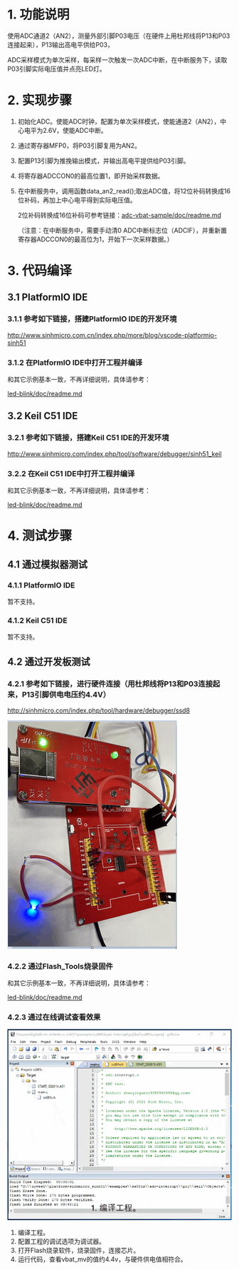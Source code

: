 # 1. 功能说明
使用ADC通道2（AN2），测量外部引脚P03电压（在硬件上用杜邦线将P13和P03连接起来），P13输出高电平供给P03，

ADC采样模式为单次采样，每采样一次触发一次ADC中断，在中断服务下，读取P03引脚实际电压值并点亮LED灯。

# 2. 实现步骤

1. 初始化ADC。使能ADC时钟，配置为单次采样模式，使能通道2（AN2），中心电平为2.6V，使能ADC中断。

2. 通过寄存器MFP0，将P03引脚复用为AN2。

3. 配置P13引脚为推挽输出模式，并输出高电平提供给P03引脚。

4. 将寄存器ADCCON0的最高位置1，即开始采样数据。

5. 在中断服务中，调用函数data_an2_read();取出ADC值，将12位补码转换成16位补码，再加上中心电平得到实际电压值。

   2位补码转换成16位补码可参考链接：[adc-vbat-sample/doc/readme.md](../../adc-vbat-sample/doc/readme.md)

   （注意：在中断服务中，需要手动清0 ADC中断标志位（ADCIF），并重新置寄存器ADCCON0的最高位为1，开始下一次采样数据。）

# 3. 代码编译

## 3.1 PlatformIO IDE

### 3.1.1 参考如下链接，搭建PlatformIO IDE的开发环境

http://www.sinhmicro.com.cn/index.php/more/blog/vscode-platformio-sinh51

### 3.1.2 在PlatformIO IDE中打开工程并编译

和其它示例基本一致，不再详细说明，具体请参考：

[led-blink/doc/readme.md](../../led-blink/doc/readme.md)

## 3.2 Keil C51 IDE

### 3.2.1 参考如下链接，搭建Keil C51 IDE的开发环境

http://www.sinhmicro.com/index.php/tool/software/debugger/sinh51_keil

### 3.2.2 在Keil C51 IDE中打开工程并编译

和其它示例基本一致，不再详细说明，具体请参考：

[led-blink/doc/readme.md](../../led-blink/doc/readme.md)

# 4. 测试步骤

## 4.1 通过模拟器测试
### 4.1.1 PlatformIO IDE

暂不支持。

### 4.1.2 Keil C51 IDE
暂不支持。

## 4.2 通过开发板测试

### 4.2.1 参考如下链接，进行硬件连接（用杜邦线将P13和P03连接起来，P13引脚供电电压约4.4V）

http://sinhmicro.com/index.php/tool/hardware/debugger/ssd8

![image](./adc-interrupt-hardware.gif)



### 4.2.2 通过Flash_Tools烧录固件

和其它示例基本一致，不再详细说明，具体请参考：

[led-blink/doc/readme.md](../../led-blink/doc/readme.md)

### 4.2.3 通过在线调试查看效果

![image](./adc-interrupt-debugger.gif)

1. 编译工程。
2. 配置工程的调试选项为调试器。
3. 打开Flash烧录软件，烧录固件，连接芯片。
5. 运行代码，查看vbat_mv的值约4.4v，与硬件供电值相符合。





